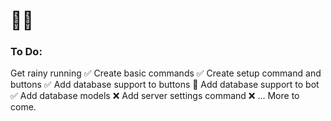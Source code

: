 <h1>👀👀</h1>

<h3>To Do:</h3>
<p>
Get rainy running ✅
Create basic commands ✅
Create setup command and buttons ✅
Add database support to buttons 🚧
Add database support to bot ✅
Add database models ❌
Add server settings command ❌
... More to come.
</p>